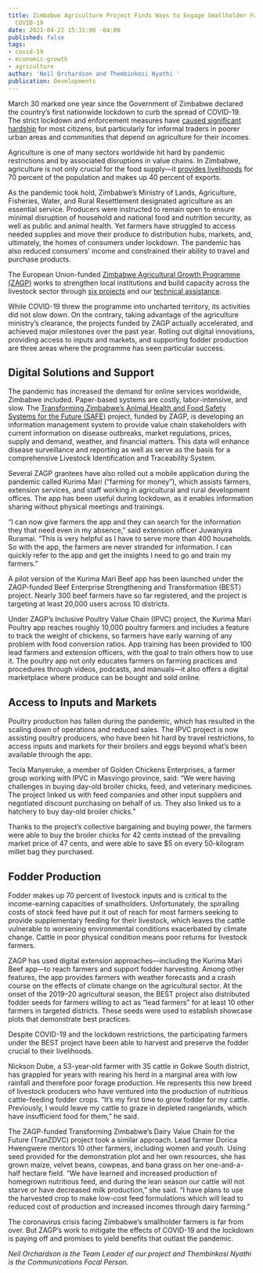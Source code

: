 ```yaml
---
title: Zimbabwe Agriculture Project Finds Ways to Engage Smallholder Farmers, Despite
  COVID-19
date: 2021-04-22 15:31:00 -04:00
published: false
tags:
- covid-19
- economic-growth
- agriculture
author: 'Neil Orchardson and Thembinkosi Nyathi '
publication: Developments
---
```


March 30 marked one year since the Government of Zimbabwe declared the country’s first nationwide lockdown to curb the spread of COVID-19. The strict lockdown and enforcement measures have [caused significant hardship](https://www.future-agricultures.org/wp-content/uploads/2020/10/APRA_COVID_19_Zimbabwe_Country_Report1.pdf) for most citizens, but particularly for informal traders in poorer urban areas and communities that depend on agriculture for their incomes.  

Agriculture is one of many sectors worldwide hit hard by pandemic restrictions and by associated disruptions in value chains. In Zimbabwe, agriculture is not only crucial for the food supply—it [provides livelihoods](http://www.fao.org/zimbabwe/fao-in-zimbabwe/zimbabwe-at-a-glance/en/) for 70 percent of the population and makes up 40 percent of exports. 

As the pandemic took hold, Zimbabwe’s Ministry of Lands, Agriculture, Fisheries, Water, and Rural Resettlement designated agriculture as an essential service. Producers were instructed to remain open to ensure minimal disruption of household and national food and nutrition security, as well as public and animal health. Yet farmers have struggled to access needed supplies and move their produce to distribution hubs, markets, and, ultimately, the homes of consumers under lockdown. The pandemic has also reduced consumers’ income and constrained their ability to travel and purchase products. 

The European Union-funded [Zimbabwe Agricultural Growth Programme (ZAGP)](http://zagp.org.zw/) works to strengthen local institutions and build capacity across the livestock sector through [six projects](http://zagp.org.zw/Projects) and our [technical assistance](https://www.dai.com/our-work/projects/zimbabwe-technical-assistance-to-the-zimbabwe-agricultural-growth-programme-zagp). 







While COVID-19 threw the programme into uncharted territory, its activities did not slow down. On the contrary, taking advantage of the agriculture ministry’s clearance, the projects funded by ZAGP actually accelerated, and achieved major milestones over the past year. Rolling out digital innovations, providing access to inputs and markets, and supporting fodder production are three areas where the programme has seen particular success. 

## Digital Solutions and Support  

The pandemic has increased the demand for online services worldwide, Zimbabwe included. Paper-based systems are costly, labor-intensive, and slow. The [Transforming Zimbabwe’s Animal Health and Food Safety Systems for the Future (SAFE)](http://www.zagp.org.zw/projects/view/safe) project, funded by ZAGP, is developing an information management system to provide value chain stakeholders with current information on disease outbreaks, market regulations, prices, supply and demand, weather, and financial matters. This data will enhance disease surveillance and reporting as well as serve as the basis for a comprehensive Livestock Identification and Traceability System. 

Several ZAGP grantees have also rolled out a mobile application during the pandemic called Kurima Mari (“farming for money”), which assists farmers, extension services, and staff working in agricultural and rural development offices. The app has been useful during lockdown, as it enables information sharing without physical meetings and trainings. 

“I can now give farmers the app and they can search for the information they that need even in my absence,” said extension officer Juwanyira Ruramai. “This is very helpful as I have to serve more than 400 households. So with the app, the farmers are never stranded for information. I can quickly refer to the app and get the insights I need to go and train my farmers.” 

A pilot version of the Kurima Mari Beef app has been launched under the ZAGP-funded Beef Enterprise Strengthening and Transformation (BEST) project. Nearly 300 beef farmers have so far registered, and the project is targeting at least 20,000 users across 10 districts.  

Under ZAGP’s Inclusive Poultry Value Chain (IPVC) project, the Kurima Mari Poultry app reaches roughly 10,000 poultry farmers and includes a feature to track the weight of chickens, so farmers have early warning of any problem with food conversion ratios. App training has been provided to 100 lead farmers and extension officers, with the goal to train others how to use it. The poultry app not only educates farmers on farming practices and procedures through videos, podcasts, and manuals—it also offers a digital marketplace where produce can be bought and sold online. 

## Access to Inputs and Markets 

Poultry production has fallen during the pandemic, which has resulted in the scaling down of operations and reduced sales. The IPVC project is now assisting poultry producers, who have been hit hard by travel restrictions, to access inputs and markets for their broilers and eggs beyond what’s been available through the app.  

Tecla Manyeruke, a member of Golden Chickens Enterprises, a farmer group working with IPVC in Masvingo province, said: “We were having challenges in buying day-old broiler chicks, feed, and veterinary medicines. The project linked us with feed companies and other input suppliers and negotiated discount purchasing on behalf of us. They also linked us to a hatchery to buy day-old broiler chicks.” 

Thanks to the project’s collective bargaining and buying power, the farmers were able to buy the broiler chicks for 42 cents instead of the prevailing market price of 47 cents, and were able to save $5 on every 50-kilogram millet bag they purchased.  

## Fodder Production 

Fodder makes up 70 percent of livestock inputs and is critical to the income-earning capacities of smallholders. Unfortunately, the spiralling costs of stock feed have put it out of reach for most farmers seeking to provide supplementary feeding for their livestock, which leaves the cattle vulnerable to worsening environmental conditions exacerbated by climate change. Cattle in poor physical condition means poor returns for livestock farmers.  

ZAGP has used digital extension approaches—including the Kurima Mari Beef app—to reach farmers and support fodder harvesting. Among other features, the app provides farmers with weather forecasts and a crash course on the effects of climate change on the agricultural sector. At the onset of the 2019–20 agricultural season, the BEST project also distributed fodder seeds for farmers willing to act as “lead farmers” for at least 10 other farmers in targeted districts. These seeds were used to establish showcase plots that demonstrate best practices. 

Despite COVID-19 and the lockdown restrictions, the participating farmers under the BEST project have been able to harvest and preserve the fodder crucial to their livelihoods. 

Nickson Dube, a 53-year-old farmer with 35 cattle in Gokwe South district, has grappled for years with rearing his herd in a marginal area with low rainfall and therefore poor forage production. He represents this new breed of livestock producers who have ventured into the production of nutritious cattle-feeding fodder crops. “It’s my first time to grow fodder for my cattle. Previously, I would leave my cattle to graze in depleted rangelands, which have insufficient food for them,” he said.   

The ZAGP-funded Transforming Zimbabwe’s Dairy Value Chain for the Future (TranZDVC) project took a similar approach. Lead farmer Dorica Hwengwere mentors 10 other farmers, including women and youth. Using seed provided for the demonstration plot and her own resources, she has grown maize, velvet beans, cowpeas, and bana grass on her one-and-a-half hectare field. “We have learned and increased production of homegrown nutritious feed, and during the lean season our cattle will not starve or have decreased milk production,” she said. “I have plans to use the harvested crop to make low-cost feed formulations which will lead to reduced cost of production and increased incomes through dairy farming.” 

The coronavirus crisis facing Zimbabwe’s smallholder farmers is far from over. But ZAGP’s work to mitigate the effects of COVID-19 and the lockdown is paying off and promises to yield benefits that outlast the pandemic.  

*Neil Orchardson is the Team Leader of our project and Thembinkosi Nyathi is the Communications Focal Person.*